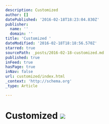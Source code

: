 ```yaml
---
description: Customized
author: []
datePublished: '2016-02-18T18:23:04.830Z'
publisher:
  name: ''
  domain: ''
title: 'Customized '
dateModified: '2016-02-18T18:18:56.570Z'
starred: true
sourcePath: _posts/2016-02-18-customized.md
published: true
inFeed: true
hasPage: true
inNav: false
url: customized/index.html
_context: 'http://schema.org'
_type: Article

---
```

# Customized ![](https://the-grid-user-content.s3-us-west-2.amazonaws.com/95fba636-7cda-4f44-9a1c-1b4ee478ddac.png)